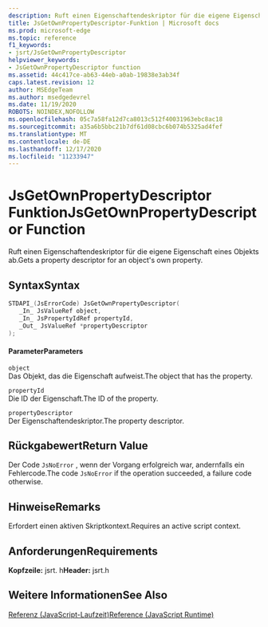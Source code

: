 ```yaml
---
description: Ruft einen Eigenschaftendeskriptor für die eigene Eigenschaft eines Objekts ab.
title: JsGetOwnPropertyDescriptor-Funktion | Microsoft docs
ms.prod: microsoft-edge
ms.topic: reference
f1_keywords:
- jsrt/JsGetOwnPropertyDescriptor
helpviewer_keywords:
- JsGetOwnPropertyDescriptor function
ms.assetid: 44c417ce-ab63-44eb-a0ab-19838e3ab34f
caps.latest.revision: 12
author: MSEdgeTeam
ms.author: msedgedevrel
ms.date: 11/19/2020
ROBOTS: NOINDEX,NOFOLLOW
ms.openlocfilehash: 05c7a58fa12d7ca8013c512f40031963ebc8ac18
ms.sourcegitcommit: a35a6b5bbc21b7df61d08cbc6b074b5325ad4fef
ms.translationtype: MT
ms.contentlocale: de-DE
ms.lasthandoff: 12/17/2020
ms.locfileid: "11233947"
---
```

# <span data-ttu-id="346fc-103">JsGetOwnPropertyDescriptor Funktion</span><span class="sxs-lookup"><span data-stu-id="346fc-103">JsGetOwnPropertyDescriptor Function</span></span>

<span data-ttu-id="346fc-104">Ruft einen Eigenschaftendeskriptor für die eigene Eigenschaft eines Objekts ab.</span><span class="sxs-lookup"><span data-stu-id="346fc-104">Gets a property descriptor for an object's own property.</span></span>  
  
## <span data-ttu-id="346fc-105">Syntax</span><span class="sxs-lookup"><span data-stu-id="346fc-105">Syntax</span></span>  
  
```cpp  
STDAPI_(JsErrorCode) JsGetOwnPropertyDescriptor(  
   _In_ JsValueRef object,  
   _In_ JsPropertyIdRef propertyId,  
   _Out_ JsValueRef *propertyDescriptor  
);  
```  
  
#### <span data-ttu-id="346fc-106">Parameter</span><span class="sxs-lookup"><span data-stu-id="346fc-106">Parameters</span></span>  
 `object`  
 <span data-ttu-id="346fc-107">Das Objekt, das die Eigenschaft aufweist.</span><span class="sxs-lookup"><span data-stu-id="346fc-107">The object that has the property.</span></span>  
  
 `propertyId`  
 <span data-ttu-id="346fc-108">Die ID der Eigenschaft.</span><span class="sxs-lookup"><span data-stu-id="346fc-108">The ID of the property.</span></span>  
  
 `propertyDescriptor`  
 <span data-ttu-id="346fc-109">Der Eigenschaftendeskriptor.</span><span class="sxs-lookup"><span data-stu-id="346fc-109">The property descriptor.</span></span>  
  
## <span data-ttu-id="346fc-110">Rückgabewert</span><span class="sxs-lookup"><span data-stu-id="346fc-110">Return Value</span></span>  
 <span data-ttu-id="346fc-111">Der Code `JsNoError` , wenn der Vorgang erfolgreich war, andernfalls ein Fehlercode.</span><span class="sxs-lookup"><span data-stu-id="346fc-111">The code `JsNoError` if the operation succeeded, a failure code otherwise.</span></span>  
  
## <span data-ttu-id="346fc-112">Hinweise</span><span class="sxs-lookup"><span data-stu-id="346fc-112">Remarks</span></span>  
 <span data-ttu-id="346fc-113">Erfordert einen aktiven Skriptkontext.</span><span class="sxs-lookup"><span data-stu-id="346fc-113">Requires an active script context.</span></span>  
  
## <span data-ttu-id="346fc-114">Anforderungen</span><span class="sxs-lookup"><span data-stu-id="346fc-114">Requirements</span></span>  
 <span data-ttu-id="346fc-115">**Kopfzeile:** jsrt. h</span><span class="sxs-lookup"><span data-stu-id="346fc-115">**Header:** jsrt.h</span></span>  
  
## <span data-ttu-id="346fc-116">Weitere Informationen</span><span class="sxs-lookup"><span data-stu-id="346fc-116">See Also</span></span>  
 [<span data-ttu-id="346fc-117">Referenz (JavaScript-Laufzeit)</span><span class="sxs-lookup"><span data-stu-id="346fc-117">Reference (JavaScript Runtime)</span></span>](../chakra-hosting/reference-javascript-runtime.md)
